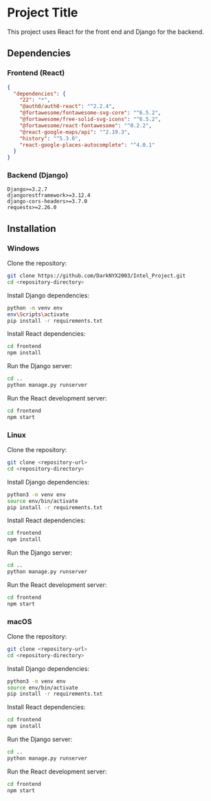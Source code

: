 
# Project Title

This project uses React for the front end and Django for the backend.

## Dependencies

### Frontend (React)

```json
{
  "dependencies": {
    "22": "*",
    "@auth0/auth0-react": "^2.2.4",
    "@fortawesome/fontawesome-svg-core": "^6.5.2",
    "@fortawesome/free-solid-svg-icons": "^6.5.2",
    "@fortawesome/react-fontawesome": "^0.2.2",
    "@react-google-maps/api": "^2.19.3",
    "history": "^5.3.0",
    "react-google-places-autocomplete": "^4.0.1"
  }
}
```

### Backend (Django)

```
Django>=3.2.7
djangorestframework>=3.12.4
django-cors-headers>=3.7.0
requests>=2.26.0
```

## Installation

### Windows

Clone the repository:

```bash
git clone https://github.com/DarkNYX2003/Intel_Project.git
cd <repository-directory>
```

Install Django dependencies:

```bash
python -m venv env
env\Scripts\activate
pip install -r requirements.txt
```

Install React dependencies:

```bash
cd frontend
npm install
```

Run the Django server:

```bash
cd ..
python manage.py runserver
```

Run the React development server:

```bash
cd frontend
npm start
```

### Linux

Clone the repository:

```bash
git clone <repository-url>
cd <repository-directory>
```

Install Django dependencies:

```bash
python3 -m venv env
source env/bin/activate
pip install -r requirements.txt
```

Install React dependencies:

```bash
cd frontend
npm install
```

Run the Django server:

```bash
cd ..
python manage.py runserver
```

Run the React development server:

```bash
cd frontend
npm start
```

### macOS

Clone the repository:

```bash
git clone <repository-url>
cd <repository-directory>
```

Install Django dependencies:

```bash
python3 -m venv env
source env/bin/activate
pip install -r requirements.txt
```

Install React dependencies:

```bash
cd frontend
npm install
```

Run the Django server:

```bash
cd ..
python manage.py runserver
```

Run the React development server:

```bash
cd frontend
npm start
```
